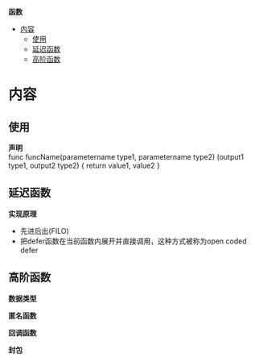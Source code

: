 **函数**
- [内容](#内容)
  - [使用](#使用)
  - [延迟函数](#延迟函数)
  - [高阶函数](#高阶函数)

# 内容 #
## 使用 ##
**声明**  
func funcName(parametername type1, parametername type2) (output1 type1, output2 type2) {
    return value1, value2
}


## 延迟函数 ##
**实现原理**  
- 先进后出(FILO)
- 把defer函数在当前函数内展开并直接调用，这种方式被称为open coded defer

## 高阶函数 ##
**数据类型**  

**匿名函数**  

**回调函数**  

**封包**  